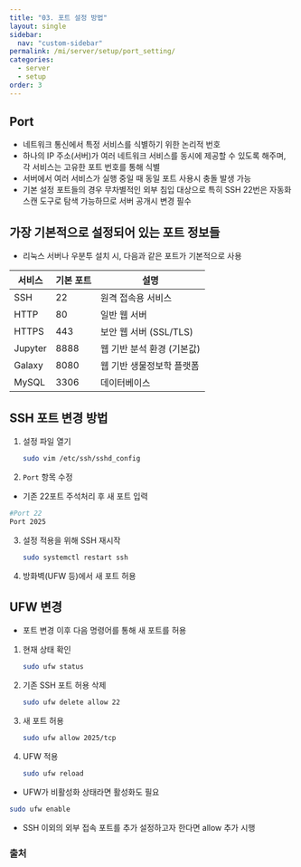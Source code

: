 ```yaml
---
title: "03. 포트 설정 방법"
layout: single
sidebar:
  nav: "custom-sidebar"
permalink: /mi/server/setup/port_setting/
categories:
  - server
  - setup
order: 3
---
```



## Port

  - 네트워크 통신에서 특정 서비스를 식별하기 위한 논리적 번호
  - 하나의 IP 주소(서버)가 여러 네트워크 서비스를 동시에 제공할 수 있도록 해주며, 각 서비스는 고유한 포트 번호를 통해 식별
  - 서버에서 여러 서비스가 실행 중일 때 동일 포트 사용시 충돌 발생 가능
  - 기본 설정 포트들의 경우 무차별적인 외부 침입 대상으로 특히 SSH 22번은 자동화 스캔 도구로 탐색 가능하므로 서버 공개시 변경 필수


## 가장 기본적으로 설정되어 있는 포트 정보들  

  - 리눅스 서버나 우분투 설치 시, 다음과 같은 포트가 기본적으로 사용

| 서비스        | 기본 포트 | 설명                           |
|---------------|-----------|--------------------------------|
| SSH           | 22        | 원격 접속용 서비스              |
| HTTP          | 80        | 일반 웹 서버                   |
| HTTPS         | 443       | 보안 웹 서버 (SSL/TLS)         |
| Jupyter       | 8888      | 웹 기반 분석 환경 (기본값)     |
| Galaxy        | 8080      | 웹 기반 생물정보학 플랫폼       |
| MySQL         | 3306      | 데이터베이스                    |



## SSH 포트 변경 방법

1. 설정 파일 열기
   ```bash
   sudo vim /etc/ssh/sshd_config
   ```

2. `Port` 항목 수정
  - 기존 22포트 주석처리 후 새 포트 입력
   ```bash
   #Port 22
   Port 2025
   ```

3. 설정 적용을 위해 SSH 재시작
   ```bash
   sudo systemctl restart ssh
   ```

4. 방화벽(UFW 등)에서 새 포트 허용  


## UFW 변경  

  - 포트 변경 이후 다음 명령어를 통해 새 포트를 허용

1. 현재 상태 확인
   ```bash
   sudo ufw status
   ```

2. 기존 SSH 포트 허용 삭제 
   ```bash
   sudo ufw delete allow 22
   ```

3. 새 포트 허용
   ```bash
   sudo ufw allow 2025/tcp
   ```

4. UFW 적용
   ```bash
   sudo ufw reload
   ```

  - UFW가 비활성화 상태라면 활성화도 필요
   ```bash
   sudo ufw enable
   ```
  - SSH 이외의 외부 접속 포트를 추가 설정하고자 한다면 allow 추가 시행



### 출처
